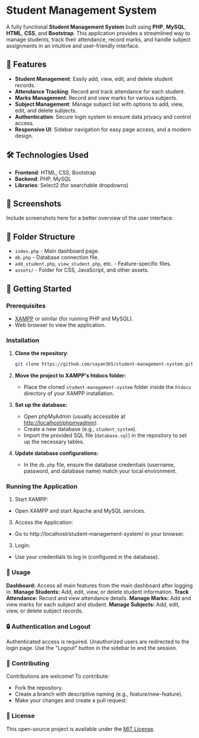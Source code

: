 # Student Management System

A fully functional **Student Management System** built using **PHP**, **MySQL**, **HTML**, **CSS**, and **Bootstrap**. This application provides a streamlined way to manage students, track their attendance, record marks, and handle subject assignments in an intuitive and user-friendly interface.

## 🚀 Features

- **Student Management**: Easily add, view, edit, and delete student records.
- **Attendance Tracking**: Record and track attendance for each student.
- **Marks Management**: Record and view marks for various subjects.
- **Subject Management**: Manage subject list with options to add, view, edit, and delete subjects.
- **Authentication**: Secure login system to ensure data privacy and control access.
- **Responsive UI**: Sidebar navigation for easy page access, and a modern design.

## 🛠️ Technologies Used

- **Frontend**: HTML, CSS, Bootstrap
- **Backend**: PHP, MySQL
- **Libraries**: Select2 (for searchable dropdowns)

## 📸 Screenshots

Include screenshots here for a better overview of the user interface.

## 📂 Folder Structure

- `index.php` - Main dashboard page.
- `db.php` - Database connection file.
- `add_student.php`, `view_student.php`, etc. - Feature-specific files.
- `assets/` - Folder for CSS, JavaScript, and other assets.

## 📝 Getting Started

### Prerequisites

- [XAMPP](https://www.apachefriends.org/index.html) or similar (for running PHP and MySQL).
- Web browser to view the application.

### Installation

1. **Clone the repository**:
   ```bash
   git clone https://github.com/sayan365/student-management-system.git
   
2. **Move the project to XAMPP's htdocs folder:**

    - Place the cloned `student-management-system` folder inside the `htdocs` directory of your XAMPP installation.

3. **Set up the database:**

   - Open phpMyAdmin (usually accessible at [http://localhost/phpmyadmin](http://localhost/phpmyadmin)).
   - Create a new database (e.g., `student_system`).
   - Import the provided SQL file (`database.sql`) in the repository to set up the necessary tables.

4. **Update database configurations:**

   - In the `db.php` file, ensure the database credentials (username, password, and database name) match your local environment.

### Running the Application
1. Start XAMPP:
- Open XAMPP and start Apache and MySQL services.

3. Access the Application:
- Go to http://localhost/student-management-system/ in your browser.

3. Login:
- Use your credentials to log in (configured in the database).

### 🔄 Usage
**Dashboard:** Access all main features from the main dashboard after logging in.
**Manage Students:** Add, edit, view, or delete student information.
**Track Attendance:** Record and view attendance details.
**Manage Marks:** Add and view marks for each subject and student.
**Manage Subjects:** Add, edit, view, or delete subject records.
### 🔒 Authentication and Logout
Authenticated access is required. Unauthorized users are redirected to the login page. Use the "Logout" button in the sidebar to end the session.

### 🤝 Contributing
Contributions are welcome! To contribute:

- Fork the repository.
- Create a branch with descriptive naming (e.g., feature/new-feature).
- Make your changes and create a pull request.
### 📄 License
This open-source project is available under the [MIT License](LICENSE).
